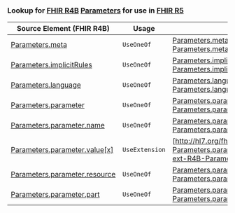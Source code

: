 ### Lookup for [FHIR R4B](https://hl7.org/fhir/R4B/) [Parameters](https://hl7.org/fhir/R4B/Parameters.html) for use in [FHIR R5](https://hl7.org/fhir/R5/)

| Source Element (FHIR R4B) | Usage | Target |
| -------------- | ----- | ------ |
| [Parameters.meta](https://hl7.org/fhir/R4B/Parameters.html#resource) | `UseOneOf` | [Parameters.meta](https://hl7.org/fhir/R5/Parameters.html#resource)<br />[Parameters.meta](https://hl7.org/fhir/R5/Parameters.html#resource) |
| [Parameters.implicitRules](https://hl7.org/fhir/R4B/Parameters.html#resource) | `UseOneOf` | [Parameters.implicitRules](https://hl7.org/fhir/R5/Parameters.html#resource)<br />[Parameters.implicitRules](https://hl7.org/fhir/R5/Parameters.html#resource) |
| [Parameters.language](https://hl7.org/fhir/R4B/Parameters.html#resource) | `UseOneOf` | [Parameters.language](https://hl7.org/fhir/R5/Parameters.html#resource)<br />[Parameters.language](https://hl7.org/fhir/R5/Parameters.html#resource) |
| [Parameters.parameter](https://hl7.org/fhir/R4B/Parameters.html#resource) | `UseOneOf` | [Parameters.parameter](https://hl7.org/fhir/R5/Parameters.html#resource)<br />[Parameters.parameter](https://hl7.org/fhir/R5/Parameters.html#resource) |
| [Parameters.parameter.name](https://hl7.org/fhir/R4B/Parameters.html#resource) | `UseOneOf` | [Parameters.parameter.name](https://hl7.org/fhir/R5/Parameters.html#resource)<br />[Parameters.parameter.name](https://hl7.org/fhir/R5/Parameters.html#resource) |
| [Parameters.parameter.value[x]](https://hl7.org/fhir/R4B/Parameters.html#resource) | `UseExtension` | [http://hl7.org/fhir/4.3/StructureDefinition/extension-Parameters.parameter.value](StructureDefinition-ext-R4B-Parameters.pa.value.html) |
| [Parameters.parameter.resource](https://hl7.org/fhir/R4B/Parameters.html#resource) | `UseOneOf` | [Parameters.parameter.resource](https://hl7.org/fhir/R5/Parameters.html#resource)<br />[Parameters.parameter.resource](https://hl7.org/fhir/R5/Parameters.html#resource) |
| [Parameters.parameter.part](https://hl7.org/fhir/R4B/Parameters.html#resource) | `UseOneOf` | [Parameters.parameter.part](https://hl7.org/fhir/R5/Parameters.html#resource)<br />[Parameters.parameter.part](https://hl7.org/fhir/R5/Parameters.html#resource) |
